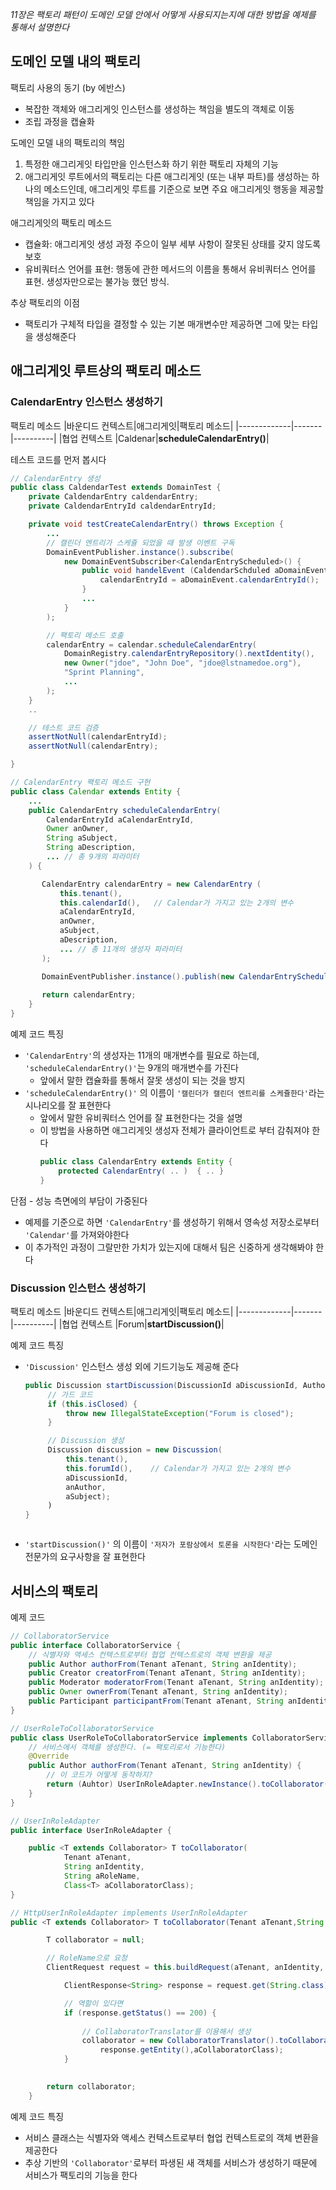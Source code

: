 _11장은 팩토리 패턴이 도메인 모델 안에서 어떻게 사용되지는지에 대한 방법을 예제를 통해서 설명한다_

## 도메인 모델 내의 팩토리
팩토리 사용의 동기 (by 에반스)
- 복잡한 객체와 애그리게잇 인스턴스를 생성하는 책임을 별도의 객체로 이동
- 조립 과정을 캡슐화

도메인 모델 내의 팩토리의 책임
1. 특정한 애그리게잇 타입만을 인스턴스화 하기 위한 팩토리 자체의 기능
2. 애그리게잇 루트에서의 팩토리는 다른 애그리게잇 (또는 내부 파트)를 생성하는 하나의 메소드인데, 애그리게잇 루트를 기준으로 보면 주요 애그리게잇 행동을 제공할 책임을 가지고 있다

애그리게잇의 팩토리 메소드
- 캡슐화: 애그리게잇 생성 과정 주으이 일부 세부 사항이 잘못된 상태를 갖지 않도록 보호
- 유비쿼터스 언어를 표현: 행동에 관한 메서드의 이름을 통해서 유비쿼터스 언어를 표현. 생성자만으로는 불가능 했던 방식.

추상 팩토리의 이점
- 팩토리가 구체적 타입을 결정할 수 있는 기본 매개변수만 제공하면 그에 맞는 타입을 생성해준다


## 애그리게잇 루트상의 팩토리 메소드
### CalendarEntry 인스턴스 생성하기
팩토리 메소드
|바운디드 컨텍스트|애그리게잇|팩토리 메소드|
|-------------|-------|----------|
|협업 컨텍스트   |Caldenar|__scheduleCalendarEntry()__|

테스트 코드를 먼저 봅시다
~~~java
// CalendarEntry 생성
public class CaldendarTest extends DomainTest {
    private CaldendarEntry caldendarEntry;
    private CaldendarEntryId caldendarEntryId;

    private void testCreateCalendarEntry() throws Exception {
        ...
        // 캘린더 엔트리가 스케쥴 되었을 때 발생 이벤트 구독
        DomainEventPublisher.instance().subscribe(
            new DomainEventSubscriber<CalendarEntryScheduled>() {
                public void handelEvent (CaldendarSchduled aDomainEvent) {
                    calendarEntryId = aDomainEvent.calendarEntryId();
                }
                ...
            }
        );

        // 팩토리 메소드 호출
        calendarEntry = calendar.scheduleCalendarEntry( 
            DomainRegistry.calendarEntryRepository().nextIdentity(),
            new Owner("jdoe", "John Doe", "jdoe@lstnamedoe.org"),
            "Sprint Planning",
            ...
        );
    }
    ..

    // 테스트 코드 검증
    assertNotNull(calendarEntryId);
    assertNotNull(calendarEntry);

}

// CalendarEntry 팩토리 메소드 구현
public class Calendar extends Entity {
    ...
    public CalendarEntry scheduleCalendarEntry(
        CalendarEntryId aCalendarEntryId,
        Owner anOwner,
        String aSubject,
        String aDescription,
        ... // 총 9개의 파라미터
    ) {

       CalendarEntry calendarEntry = new CalendarEntry (
           this.tenant(),
           this.calendarId(),   // Calendar가 가지고 있는 2개의 변수
           aCalendarEntryId,
           anOwner,
           aSubject,
           aDescription,
           ... // 총 11개의 생성자 파라미터
       );

       DomainEventPublisher.instance().publish(new CalendarEntryScheduled(...));
       
       return calendarEntry;
    }
}

~~~

예제 코드 특징
- `'CalendarEntry'`의 생성자는 11개의 매개변수를 필요로 하는데, `'scheduleCalendarEntry()'`는 9개의 매개변수를 가진다
   - 앞에서 말한 캡슐화를 통해서 잘못 생성이 되는 것을 방지
- `'scheduleCalendarEntry()'` 의 이름이 `'캘린더가 캘린더 엔트리를 스케쥴한다'`라는 시나리오를 잘 표현한다
   - 앞에서 말한 유비쿼터스 언어를 잘 표현한다는 것을 설명
   - 이 방법을 사용하면 애그리게잇 생성자 전체가 클라이언트로 부터 감춰져야 한다
      ~~~java
      public class CalendarEntry extends Entity {
          protected CalendarEntry( .. )  { .. }
      }
      ~~~

단점 - 성능 측면에의 부담이 가중된다
- 예제를 기준으로 하면 `'CalendarEntry'`를 생성하기 위해서 영속성 저장소로부터 `'Calendar'`를 가져와야한다
- 이 추가적인 과정이 그랄만한 가치가 있는지에 대해서 팀은 신중하게 생각해봐야 한다

### Discussion 인스턴스 생성하기
팩토리 메소드
|바운디드 컨텍스트|애그리게잇|팩토리 메소드|
|-------------|-------|----------|
|협업 컨텍스트   |Forum|__startDiscussion()__|

예제 코드 특징
- `'Discussion'` 인스턴스 생성 외에 기드기능도 제공해 준다
   ```java
   public Discussion startDiscussion(DiscussionId aDiscussionId, Author anAuthor, String aSubject) {
        // 가드 코드
        if (this.isClosed) {
            throw new IllegalStateException("Forum is closed");
        }

        // Discussion 생성
        Discussion discussion = new Discussion(
            this.tenant(),
            this.forumId(),    // Calendar가 가지고 있는 2개의 변수
            aDiscussionId, 
            anAuthor,
            aSubject);
        )
   }
   


   ```
- `'startDiscussion()'` 의 이름이 `'저자가 포람상에서 토론을 시작한다'`라는 도메인 전문가의 요구사항을 잘 표현한다

## 서비스의 팩토리
예제 코드
~~~java
// CollaboratorService
public interface CollaboratorService {
    // 식별자와 액세스 컨텍스트로부터 협업 컨텍스트로의 객체 변환을 제공
    public Author authorFrom(Tenant aTenant, String anIdentity);
    public Creator creatorFrom(Tenant aTenant, String anIdentity);
    public Moderator moderatorFrom(Tenant aTenant, String anIdentity);
    public Owner ownerFrom(Tenant aTenant, String anIdentity);
    public Participant participantFrom(Tenant aTenant, String anIdentity);
}

// UserRoleToCollaboratorService
public class UserRoleToCollaboratorService implements CollaboratorService {
    // 서비스에서 객체를 생성한다. (= 팩토리로서 기능한다)
    @Override
    public Author authorFrom(Tenant aTenant, String anIdentity) {
        // 이 코드가 어떻게 동작하지?
        return (Auhtor) UserInRoleAdapter.newInstance().toCollaborator(..);
    }
}

// UserInRoleAdapter
public interface UserInRoleAdapter {

    public <T extends Collaborator> T toCollaborator(
            Tenant aTenant,
            String anIdentity,
            String aRoleName,
            Class<T> aCollaboratorClass);
}

// HttpUserInRoleAdapter implements UserInRoleAdapter
public <T extends Collaborator> T toCollaborator(Tenant aTenant,String anIdentity,String aRoleName, Class<T> aCollaboratorClass) {

        T collaborator = null;

        // RoleName으로 요청
        ClientRequest request = this.buildRequest(aTenant, anIdentity, aRoleName);

            ClientResponse<String> response = request.get(String.class);

            // 역할이 있다면
            if (response.getStatus() == 200) { 
                
                // CollaboratorTranslator를 이용해서 생성
                collaborator = new CollaboratorTranslator().toCollaboratorFromRepresentation(
                    response.getEntity(),aCollaboratorClass);
            } 
            

        return collaborator;
    }

~~~

예제 코드 특징
- 서비스 클래스는 식별자와 액세스 컨텍스트로부터 협업 컨텍스트로의 객체 변환을 제공한다
- 추상 기반의 `'Collaborator'`로부터 파생된 새 객체를 서비스가 생성하기 때문에 서비스가 팩토리의 기능을 한다